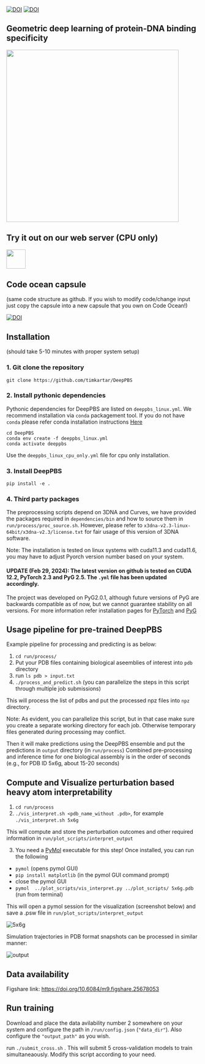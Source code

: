 

[![DOI](https://img.shields.io/badge/DOI-NMETH-FFA500.svg)](https://doi.org/10.1038/s41592-024-02372-w)  [![DOI](https://img.shields.io/badge/DOI-BioRxiv-B31B1B.svg)](https://www.biorxiv.org/content/10.1101/2023.12.15.571942v1) 
## Geometric deep learning of protein-DNA binding specificity

 <div>
  <a href="https://github.com/timkartar/DeepPBS">
         <img height="450" src="https://github.com/timkartar/DeepPBS/blob/main/run/figs/deeppbs.webp?raw=true" />
  </a>
 </div>

## Try it out on our web server (CPU only) 
 <div>
  <a href="https://rohslab.usc.edu/deeppbs/">
         <img height="50" src="https://static.vecteezy.com/system/resources/previews/021/351/649/original/web-server-icon-for-your-website-mobile-presentation-and-logo-design-free-vector.jpg" />
  </a>
 </div>
 
## Code ocean capsule
(same code structure as github. If you wish to modify code/change input just copy the capsule into a new capsule that you own on Code Ocean!) 

[![DOI](https://8277274.fs1.hubspotusercontent-na1.net/hubfs/8277274/Code%20Ocean%20U4%20Theme%20Assets/code-ocean-footer-logo.svg)](https://doi.org/10.24433/CO.0545023.v2)

## Installation
(should take 5-10 minutes with proper system setup)
### 1. Git clone the repository
```
git clone https://github.com/timkartar/DeepPBS
```
### 2. Install pythonic dependencies

Pythonic dependencies for DeepPBS are listed on `deeppbs_linux.yml`. We recommend installation via `conda` packagement tool.
If you do not have `conda` please refer conda installation instructions [Here](https://docs.anaconda.com/free/anaconda/install/index.html)
```
cd DeepPBS
conda env create -f deeppbs_linux.yml
conda activate deeppbs
```
Use the `deeppbs_linux_cpu_only.yml` file for cpu only installation.

### 3. Install DeepPBS

```
pip install -e .
```
### 4. Third party packages

The preprocessing scripts depend on 3DNA and Curves, we have provided the packages required in `dependencies/bin` and how to source them in `run/process/proc_source.sh`. 
However, please refer to `x3dna-v2.3-linux-64bit/x3dna-v2.3/license.txt` for fair usage of this version of 3DNA software.

Note: The installation is tested on linux systems with cuda11.3 and cuda11.6, you may have to adjust Pyorch version number based on your system.
#### UPDATE (Feb 29, 2024): The latest version on github is tested on CUDA 12.2, PyTorch 2.3 and PyG 2.5. The `.yml` file has been updated accordingly.

The project was developed on PyG2.0.1, although future versions of PyG are backwards compatible as of now, but we cannot guarantee stability on all versions.
For more information refer installation pages for [PyTorch](https://pytorch.org/get-started/locally/) and [PyG](https://pytorch-geometric.readthedocs.io/en/latest/install/installation.html)

## Usage pipeline for pre-trained DeepPBS

Example pipeline for processing and predicting is as below:

1. `cd run/process/`
2. Put your PDB files containing biological aseemblies of interest into `pdb` directory
3. run `ls pdb > input.txt`
4. `./process_and_predict.sh` (you can parallelize the steps in this script through multiple job submissions)

This will process the list of pdbs and put the processed npz files into `npz` directory.

Note: As evident, you can parallelize this script, but in that case make sure you create a separate working directory for each job. Otherwise temporary files generated during processing may conflict.

Then it will make predictions using the DeepPBS ensemble and put the predictions in `output` directory (in `run/process`)
Combined pre-processing and inference time for one biological assembly is in the order of seconds (e.g., for PDB ID 5x6g, about 15-20 seconds)

## Compute and Visualize perturbation based heavy atom interpretability
1. `cd run/process`
2. `./vis_interpret.sh <pdb_name_without .pdb>`, for example `./vis_interpret.sh 5x6g` 

This will compute and store the perturbation outcomes and other required information in `run/plot_scripts/interpret_output`

3.  You need a [PyMol](https://pymol.org/2/) executable for this step! Once installed, you can run the following

-   `pymol` (opens pymol GUI)
-   `pip install matplotlib` (in the pymol GUI command prompt)
-    close the pymol GUI 
-   `pymol  ../plot_scripts/vis_interpret.py ../plot_scripts/ 5x6g.pdb` (run from terminal)

This will open a pymol session for the visualization (screenshot below) and save a .psw file in `run/plot_scripts/interpret_output`

![5x6g](https://github.com/timkartar/DeepPBS/blob/main/run/figs/5x6g.png?raw=true)

Simulation trajectories in PDB format snapshots can be processed in similar manner:

![output](https://github.com/timkartar/DeepPBS/blob/main/run/figs/output.gif?raw=true)

## Data availability

Figshare link: https://doi.org/10.6084/m9.figshare.25678053

## Run training

Download and place the data avilability number 2 somewhere on your system and configure the path in
`/run/config.json` (`"data_dir"`). Also configure the `"output_path"` as you wish.

run `./submit_cross.sh` . This will submit 5 cross-validation models to train simultaneaously.
Modify this script according to your need.
